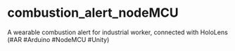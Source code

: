 # combustion_alert_nodeMCU
A wearable combustion alert for industrial worker, connected with HoloLens (#AR #Arduino #NodeMCU #Unity)
